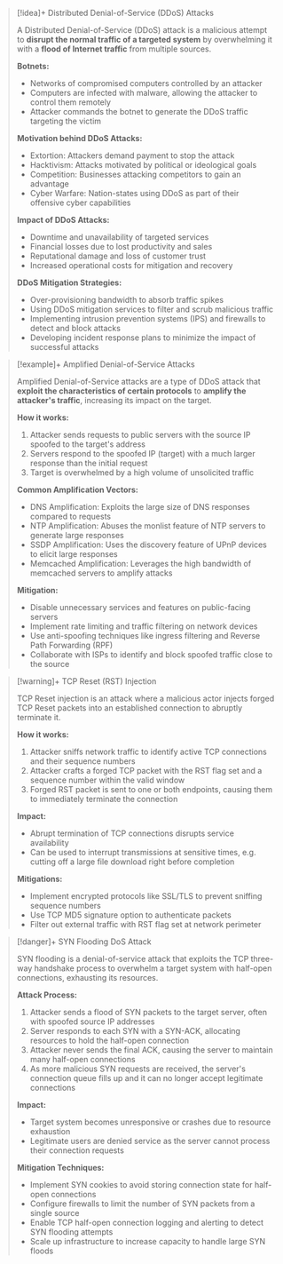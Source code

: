 > [!idea]+ Distributed Denial-of-Service (DDoS) Attacks
>
> A Distributed Denial-of-Service (DDoS) attack is a malicious attempt to **disrupt the normal traffic of a targeted system** by overwhelming it with a **flood of Internet traffic** from multiple sources.
>
> **Botnets:**
> - Networks of compromised computers controlled by an attacker
> - Computers are infected with malware, allowing the attacker to control them remotely
> - Attacker commands the botnet to generate the DDoS traffic targeting the victim
>
> **Motivation behind DDoS Attacks:**
> - Extortion: Attackers demand payment to stop the attack
> - Hacktivism: Attacks motivated by political or ideological goals
> - Competition: Businesses attacking competitors to gain an advantage
> - Cyber Warfare: Nation-states using DDoS as part of their offensive cyber capabilities
>
> **Impact of DDoS Attacks:**
> - Downtime and unavailability of targeted services
> - Financial losses due to lost productivity and sales
> - Reputational damage and loss of customer trust
> - Increased operational costs for mitigation and recovery
>
> **DDoS Mitigation Strategies:**
> - Over-provisioning bandwidth to absorb traffic spikes
> - Using DDoS mitigation services to filter and scrub malicious traffic
> - Implementing intrusion prevention systems (IPS) and firewalls to detect and block attacks
> - Developing incident response plans to minimize the impact of successful attacks

> [!example]+ Amplified Denial-of-Service Attacks
>
> Amplified Denial-of-Service attacks are a type of DDoS attack that **exploit the characteristics of certain protocols** to **amplify the attacker's traffic**, increasing its impact on the target.
>
> **How it works:**
> 1. Attacker sends requests to public servers with the source IP spoofed to the target's address
> 2. Servers respond to the spoofed IP (target) with a much larger response than the initial request
> 3. Target is overwhelmed by a high volume of unsolicited traffic
>
> **Common Amplification Vectors:**
> - DNS Amplification: Exploits the large size of DNS responses compared to requests
> - NTP Amplification: Abuses the monlist feature of NTP servers to generate large responses
> - SSDP Amplification: Uses the discovery feature of UPnP devices to elicit large responses
> - Memcached Amplification: Leverages the high bandwidth of memcached servers to amplify attacks
>
> **Mitigation:**
> - Disable unnecessary services and features on public-facing servers
> - Implement rate limiting and traffic filtering on network devices
> - Use anti-spoofing techniques like ingress filtering and Reverse Path Forwarding (RPF)
> - Collaborate with ISPs to identify and block spoofed traffic close to the source

> [!warning]+ TCP Reset (RST) Injection 
>
> TCP Reset injection is an attack where a malicious actor injects forged TCP Reset packets into an established connection to abruptly terminate it.
>
> **How it works:**
> 1. Attacker sniffs network traffic to identify active TCP connections and their sequence numbers
> 2. Attacker crafts a forged TCP packet with the RST flag set and a sequence number within the valid window 
> 3. Forged RST packet is sent to one or both endpoints, causing them to immediately terminate the connection
> 
> **Impact:**
> - Abrupt termination of TCP connections disrupts service availability
> - Can be used to interrupt transmissions at sensitive times, e.g. cutting off a large file download right before completion
>
> **Mitigations:**  
> - Implement encrypted protocols like SSL/TLS to prevent sniffing sequence numbers
> - Use TCP MD5 signature option to authenticate packets
> - Filter out external traffic with RST flag set at network perimeter

> [!danger]+ SYN Flooding DoS Attack
>
> SYN flooding is a denial-of-service attack that exploits the TCP three-way handshake process to overwhelm a target system with half-open connections, exhausting its resources.
>
> **Attack Process:**
> 1. Attacker sends a flood of SYN packets to the target server, often with spoofed source IP addresses
> 2. Server responds to each SYN with a SYN-ACK, allocating resources to hold the half-open connection 
> 3. Attacker never sends the final ACK, causing the server to maintain many half-open connections
> 4. As more malicious SYN requests are received, the server's connection queue fills up and it can no longer accept legitimate connections
>
> **Impact:**
> - Target system becomes unresponsive or crashes due to resource exhaustion 
> - Legitimate users are denied service as the server cannot process their connection requests
>
> **Mitigation Techniques:**
> - Implement SYN cookies to avoid storing connection state for half-open connections
> - Configure firewalls to limit the number of SYN packets from a single source
> - Enable TCP half-open connection logging and alerting to detect SYN flooding attempts
> - Scale up infrastructure to increase capacity to handle large SYN floods
